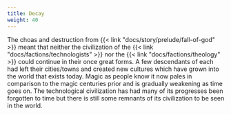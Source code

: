 ```yaml
---
title: Decay
weight: 40
---
```


The choas and destruction from {{< link "docs/story/prelude/fall-of-god" >}} meant that neither the civilization of the {{< link "docs/factions/technologists" >}} nor the {{< link "docs/factions/theology" >}} could continue in their once great forms.
A few descendants of each had left their cities/towns and created new cultures which have grown into the world that exists today.
Magic as people know it now pales in comparison to the magic centuries prior and is gradually weakening as time goes on.
The technological civilization has had many of its progresses been forgotten to time but there is still some remnants of its civilization to be seen in the world.
